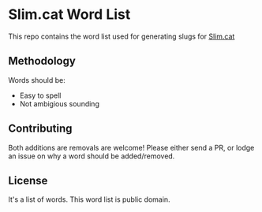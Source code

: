 # Slim.cat Word List

This repo contains the word list used for generating slugs for [Slim.cat](https://slim.cat)

## Methodology

Words should be:

* Easy to spell
* Not ambigious sounding

## Contributing

Both additions are removals are welcome! Please either send a PR, or lodge an issue on why a word should be added/removed.

## License

It's a list of words. This word list is public domain.

